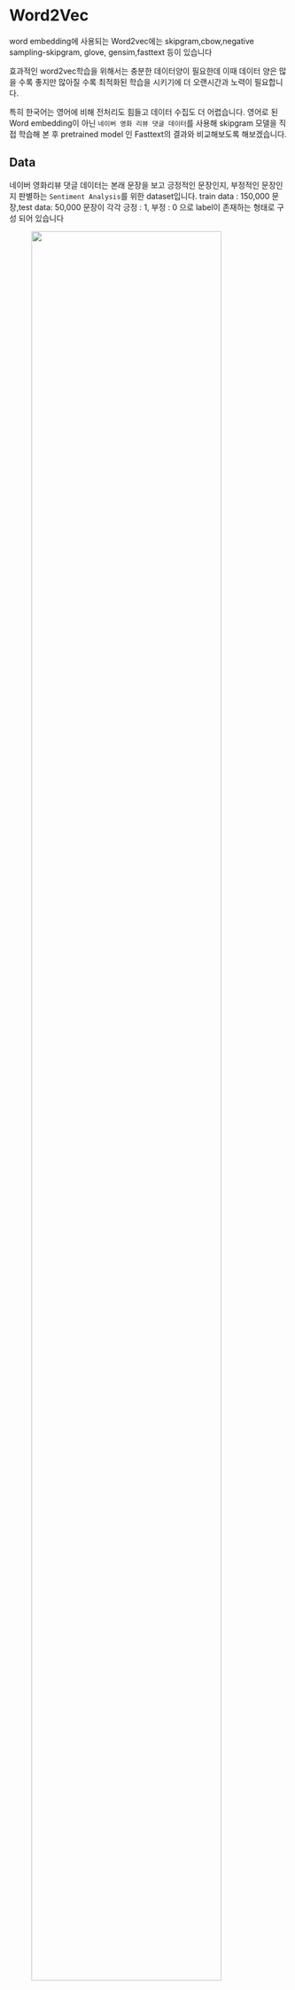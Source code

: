 # Word2Vec
word embedding에 사용되는 Word2vec에는 skipgram,cbow,negative sampling-skipgram, glove, gensim,fasttext 등이 있습니다

효과적인 word2vec학습을 위해서는 충분한 데이터양이 필요한데 이때 데이터 양은 많을 수록 좋지만 많아질 수록 최적화된 학습을 시키기에 더 오랜시간과 노력이 필요합니다. 

특히 한국어는 영어에 비해 전처리도 힘들고 데이터 수집도 더 어렵습니다. 영어로 된 Word embedding이 아닌 `네이버 영화 리뷰 댓글 데이터`를 사용해  skipgram 모델을 직접 학습해 본 후 pretrained model 인 Fasttext의 결과와 비교해보도록 해보겠습니다.

## Data
네이버 영화리뷰 댓글 데이터는 본래 문장을 보고 긍정적인 문장인지, 부정적인 문장인지 판별하는 `Sentiment Analysis`를 위한 dataset입니다.
train data : 150,000 문장,test data: 50,000 문장이 각각 긍정 : 1, 부정 : 0 으로 label이 존재하는 형태로 구성 되어 있습니다
<figure>
<img src = https://images.velog.io/images/jyong0719/post/0b5fb68d-e6e5-4b02-80a1-8d7e576de453/image.png width=90%>
<figcaption align = "center"><b>Fig 1.train dataset</b></figcaption>
</figure>

* 데이터 전처리
1. 중복 문장 제거
2. 한글 제외 특수문자 제거
3. 공백 제거 
4. 전 처리 후 ''만 남은 문장 Nan 처리 후 Nan 제거

<figure>
<img src =https://images.velog.io/images/jyong0719/post/dfaa3164-c08d-4cf4-9e07-626340d97c29/image.png    style="width:90%">
<figcaption align = "center"><b>Fig 2.Data with preprocessing</b></figcaption>
</figure>


한국어 문장 분석기 `konlpy mecab`을 사용하여 형태소 기준으로 tockenize

token 등장 횟수로 vocabulary 생성

<figure>
<img src =https://images.velog.io/images/jyong0719/post/fc14a1b0-bb96-43b3-aa1a-1cde6287d5df/image.png >
<figcaption align = "left"><b>Fig 3.Vocab with counts</b></figcaption>
</figure>

총 종류의 수는 48022가지지만 단어가 전체 문장 데이터셋에서 등장 횟수가 20번 이상인 단어들만 남기고 나머지는 `<unknown>`으로 처리 하였더니 4886가지가 남았습니다 

## Model training

기존 문장 datset에서 4886가지의 vocabulary를 사용해 skipgram training pair를 구축하였습니다

학습에 사용되는 pair sample은 2771024개로 4886개 단어 + unk로 총 4887 차원의 데이터를 100 차원으로 embedding하는 모델을 구축하였습니다.
<figure>
<img src =https://images.velog.io/images/jyong0719/post/ad90cfe3-473b-45ba-9193-464540355ff7/image.png style="width:80%">
<figcaption align = "center"><b>Fig 4.skipgram model</b></figcaption>
</figure>


<figure>
<img src =https://images.velog.io/images/jyong0719/post/3782dbd6-ff41-436c-a774-bbaa28291482/image.png style="margin-left: auto; margin-right: auto;">
<figcaption align = "center"><b>Fig 5.train epoch - loss 그래프</b></figcaption>
</figure>

 
## Fasttext

Fasttext는 Facebook에서 학습 후 제공하는 opensource로 
총 157개의 언어에 대한 word embedding을 제공합니다

<figure>
<img src =https://images.velog.io/images/jyong0719/post/17c1d482-da65-4dcf-a897-ac51e3892505/image.png style="margin-left: auto; margin-right: auto;">
<figcaption align = "center"><b>Fig 6.Fasttext Languages</b></figcaption>
</figure>


```python
from gensim import models

ko_model = models.fasttext.load_facebook_model('./fasttext_korean/cc.ko.300.bin.gz')
for w, sim in ko_model.wv.most_similar('파이썬'):
    print(f'{w}: {sim}')
-----
Python: 0.5650615692138672
자이썬: 0.5624369382858276
레일스: 0.5598082542419434
파이썬을: 0.5595802068710327
언어용: 0.5288202166557312
파이썬의: 0.5250024795532227
프로그래밍: 0.5225088596343994
wxPython: 0.5222088694572449
파이썬이나: 0.5201171636581421
함수형: 0.5187377333641052
---
print(ko_model.wv.similarity("코딩", '파이썬'))
print(ko_model.wv.similarity("파이썬", '자바'))
print(ko_model.wv.similarity("파이썬", '딥러닝'))
print(ko_model.wv.similarity("자바스크립트", '자바'))
print(ko_model.wv.similarity("아이스크림", '컴퓨터'))
---
0.3680165
0.43627012
0.33482772
0.44514233
0.1794334
---
print(ko_model.wv.most_similar(positive=['어벤져스', '아이언맨'], negative=['스파이더맨'], topn=1))
---
[('아이언맨2', 0.48837676644325256)]
```

## Visualize word embedding with T-sne

|T-sne|skipgram|Pretrained -Fasttext|
|---|---|---|
|2 dim|![](https://images.velog.io/images/jyong0719/post/7b802fd2-2a4b-4684-950b-5ff667292131/image.png)|![](https://images.velog.io/images/jyong0719/post/c0fff7a8-4a2f-4714-9be9-888955fd4c68/image.png)|
|3dim|![](https://images.velog.io/images/jyong0719/post/f144df14-73d8-4a9b-87e0-16624785ff64/image.png)|![](https://images.velog.io/images/jyong0719/post/4977b8f1-907f-4d91-9129-5f3d3ca18b39/image.png)|

Fasttext에서 비슷한 단어들끼리 훨씬 잘 분포함을 느낄 수 있었습니다


* 출처 
Naver 영화 리뷰 댓글 데이터 - https://github.com/e9t/nsmc/
Fasttext - https://fasttext.cc/docs/en/crawl-vectors.html
